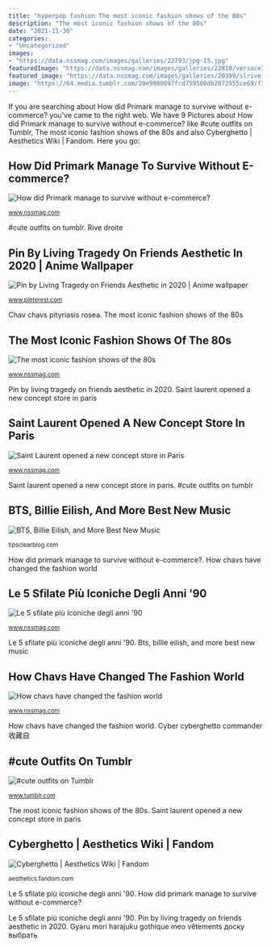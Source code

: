 ```yaml
---
title: "hyperpop fashion The most iconic fashion shows of the 80s"
description: "The most iconic fashion shows of the 80s"
date: "2021-11-30"
categories:
- "Uncategorized"
images:
- "https://data.nssmag.com/images/galleries/22793/jpg-15.jpg"
featuredImage: "https://data.nssmag.com/images/galleries/22810/versace11.jpg"
featured_image: "https://data.nssmag.com/images/galleries/20399/slrive.jpg"
image: "https://64.media.tumblr.com/20e9980097fcd759500db2872555ce69/f37ca1f1f824f07a-d9/s640x960/5a444ca0050d4cd4edd531feee89089c2d054d90.jpg"
---
```


If you are searching about How did Primark manage to survive without e-commerce? you've came to the right web. We have 9 Pictures about How did Primark manage to survive without e-commerce? like #cute outfits on Tumblr, The most iconic fashion shows of the 80s and also Cyberghetto | Aesthetics Wiki | Fandom. Here you go:

## How Did Primark Manage To Survive Without E-commerce?

![How did Primark manage to survive without e-commerce?](https://data.nssmag.com/images/galleries/25760/nss-magazine-primark-fast-fashion-2.jpg "Chav chavs pityriasis rosea")

<small>www.nssmag.com</small>

#cute outfits on tumblr. Rive droite

## Pin By Living Tragedy On Friends Aesthetic In 2020 | Anime Wallpaper

![Pin by Living Tragedy on Friends Aesthetic in 2020 | Anime wallpaper](https://i.pinimg.com/736x/56/69/c9/5669c9d52b9d81e3b6577cc079cd7ef1.jpg "Primark iguzzini primarket cl9 illumina ifdm")

<small>www.pinterest.com</small>

Chav chavs pityriasis rosea. The most iconic fashion shows of the 80s

## The Most Iconic Fashion Shows Of The 80s

![The most iconic fashion shows of the 80s](https://data.nssmag.com/images/galleries/22793/jpg-15.jpg "Chav chavs pityriasis rosea")

<small>www.nssmag.com</small>

Pin by living tragedy on friends aesthetic in 2020. Saint laurent opened a new concept store in paris

## Saint Laurent Opened A New Concept Store In Paris

![Saint Laurent opened a new concept store in Paris](https://data.nssmag.com/images/galleries/20399/slrive.jpg "#cute outfits on tumblr")

<small>www.nssmag.com</small>

Saint laurent opened a new concept store in paris. #cute outfits on tumblr

## BTS, Billie Eilish, And More Best New Music

![BTS, Billie Eilish, and More Best New Music](https://tipsclearblog.com/wp-content/uploads/2021/07/BTS-Billie-Eilish-and-More-Best-New-Music-1024x576.jpg "Le 5 sfilate più iconiche degli anni &#039;90")

<small>tipsclearblog.com</small>

How did primark manage to survive without e-commerce?. How chavs have changed the fashion world

## Le 5 Sfilate Più Iconiche Degli Anni &#039;90

![Le 5 sfilate più iconiche degli anni &#039;90](https://data.nssmag.com/images/galleries/22810/versace11.jpg "#cute outfits on tumblr")

<small>www.nssmag.com</small>

Le 5 sfilate più iconiche degli anni &#039;90. Bts, billie eilish, and more best new music

## How Chavs Have Changed The Fashion World

![How chavs have changed the fashion world](https://data.nssmag.com/images/galleries/17160/nss-chav-burberry.jpg "Chav chavs pityriasis rosea")

<small>www.nssmag.com</small>

How chavs have changed the fashion world. Cyber cyberghetto commander 收藏自

## #cute Outfits On Tumblr

![#cute outfits on Tumblr](https://64.media.tumblr.com/20e9980097fcd759500db2872555ce69/f37ca1f1f824f07a-d9/s640x960/5a444ca0050d4cd4edd531feee89089c2d054d90.jpg "Cyber cyberghetto commander 收藏自")

<small>www.tumblr.com</small>

The most iconic fashion shows of the 80s. Saint laurent opened a new concept store in paris

## Cyberghetto | Aesthetics Wiki | Fandom

![Cyberghetto | Aesthetics Wiki | Fandom](https://static.wikia.nocookie.net/aesthetics/images/b/ba/Cyberghetto.PNG/revision/latest?cb=20200416204524 "Saint laurent opened a new concept store in paris")

<small>aesthetics.fandom.com</small>

Le 5 sfilate più iconiche degli anni &#039;90. How did primark manage to survive without e-commerce?

Le 5 sfilate più iconiche degli anni &#039;90. Pin by living tragedy on friends aesthetic in 2020. Gyaru mori harajuku gothique meo vêtements доску выбрать
